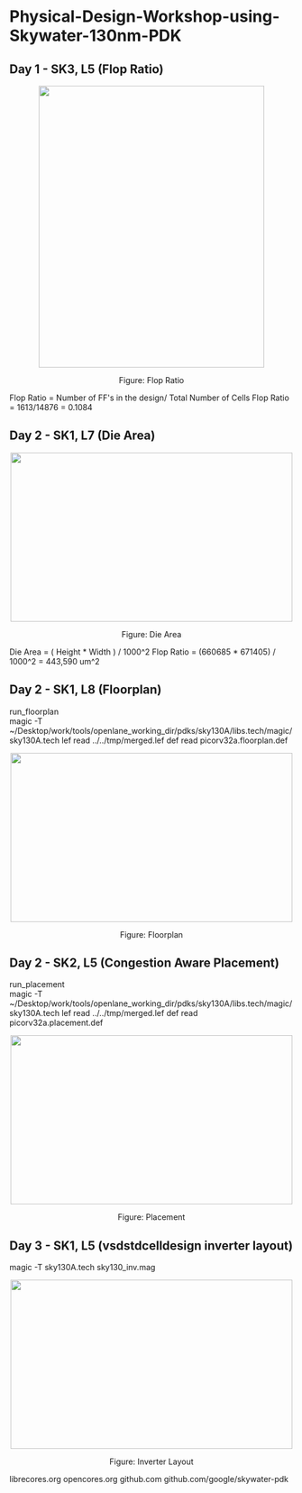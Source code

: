 # Physical-Design-Workshop-using-Skywater-130nm-PDK


## Day 1 - SK3, L5 (Flop Ratio)

<p align="center">
  <img width="400" height="500" src="https://i.imgur.com/HdOrvc0.jpg"
</p>
  <p align="center">
    Figure: Flop Ratio
</p>



Flop Ratio = Number of FF's in the design/ Total Number of Cells
Flop Ratio = 1613/14876 = 0.1084


## Day 2 - SK1, L7 (Die Area)

<p align="center">
  <img width="500" height="300" src="https://i.imgur.com/YzGBf5Q.jpg"
</p>
  <p align="center">
    Figure: Die Area
</p>



Die Area = ( Height * Width ) / 1000^2
Flop Ratio = (660685 * 671405) / 1000^2 = 443,590 um^2

## Day 2 - SK1, L8 (Floorplan)

run_floorplan \
magic -T ~/Desktop/work/tools/openlane_working_dir/pdks/sky130A/libs.tech/magic/sky130A.tech lef read ../../tmp/merged.lef def read picorv32a.floorplan.def

<p align="center">
  <img width="500" height="300" src="https://i.imgur.com/CJlsobJ.jpg"
</p>
  <p align="center">
    Figure: Floorplan
</p>


## Day 2 - SK2, L5 (Congestion Aware Placement)

run_placement \
magic -T ~/Desktop/work/tools/openlane_working_dir/pdks/sky130A/libs.tech/magic/sky130A.tech lef read ../../tmp/merged.lef def read picorv32a.placement.def

<p align="center">
  <img width="500" height="300" src="https://i.imgur.com/FQ2X0NH.jpg"
</p>
  <p align="center">
    Figure: Placement
</p>



## Day 3 - SK1, L5 (vsdstdcelldesign inverter layout)

magic -T sky130A.tech sky130_inv.mag

<p align="center">
  <img width="500" height="300" src="https://i.imgur.com/6kqgr9Z.png"
</p>
  <p align="center">
    Figure: Inverter Layout
</p>


















librecores.org
opencores.org
github.com
github.com/google/skywater-pdk
